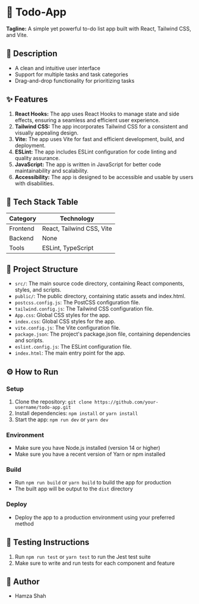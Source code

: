 🚀 Todo-App
================

**Tagline:** A simple yet powerful to-do list app built with React, Tailwind CSS, and Vite.

📖 Description
----------------

* A clean and intuitive user interface
* Support for multiple tasks and task categories
* Drag-and-drop functionality for prioritizing tasks

✨ Features
------------

1. **React Hooks:** The app uses React Hooks to manage state and side effects, ensuring a seamless and efficient user experience.
2. **Tailwind CSS:** The app incorporates Tailwind CSS for a consistent and visually appealing design.
3. **Vite:** The app uses Vite for fast and efficient development, build, and deployment.
4. **ESLint:** The app includes ESLint configuration for code linting and quality assurance.
5. **JavaScript:** The app is written in JavaScript for better code maintainability and scalability.
6. **Accessibility:** The app is designed to be accessible and usable by users with disabilities.

🧰 Tech Stack Table
--------------------

| Category | Technology |
| --- | --- |
| Frontend | React, Tailwind CSS, Vite |
| Backend | None |
| Tools | ESLint, TypeScript |

📁 Project Structure
---------------------

* `src/`: The main source code directory, containing React components, styles, and scripts.
* `public/`: The public directory, containing static assets and index.html.
* `postcss.config.js`: The PostCSS configuration file.
* `tailwind.config.js`: The Tailwind CSS configuration file.
* `App.css`: Global CSS styles for the app.
* `index.css`: Global CSS styles for the app.
* `vite.config.js`: The Vite configuration file.
* `package.json`: The project's package.json file, containing dependencies and scripts.
* `eslint.config.js`: The ESLint configuration file.
* `index.html`: The main entry point for the app.

⚙️ How to Run
--------------

### Setup

1. Clone the repository: `git clone https://github.com/your-username/todo-app.git`
2. Install dependencies: `npm install` or `yarn install`
3. Start the app: `npm run dev` or `yarn dev`

### Environment

* Make sure you have Node.js installed (version 14 or higher)
* Make sure you have a recent version of Yarn or npm installed

### Build

* Run `npm run build` or `yarn build` to build the app for production
* The built app will be output to the `dist` directory

### Deploy

* Deploy the app to a production environment using your preferred method

🧪 Testing Instructions
----------------------

1. Run `npm run test` or `yarn test` to run the Jest test suite
2. Make sure to write and run tests for each component and feature

👤 Author
---------

* Hamza Shah
